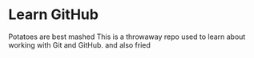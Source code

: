 # Learn GitHub
Potatoes are best mashed
This is a throwaway repo used to learn about working with Git and GitHub.
and also fried